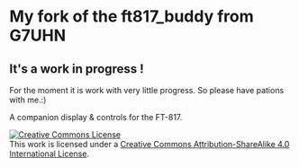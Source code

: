 # My fork of the ft817_buddy from G7UHN
## It's a work in progress !
For the moment it is work with very little progress. So please have pations with me.:)

A companion display &amp; controls for the FT-817.
<!--
![FT817 Buddy Rev 1 in the field](http://alloutput.com/wp-content/uploads/2021/02/IMG_20210227_113950963_HDR-1024x813.jpg)

This is a work in progess, [more information at my page](http://alloutput.com/ft-817-buddy/).

A little story about the build is over at [SWLing Post](https://swling.com/blog/2020/08/andy-builds-a-genius-companion-control-display-for-the-yaesu-ft-817-transceiver/).

Rev4 hardware files now released :-)

Enjoy!
-->

<a rel="license" href="http://creativecommons.org/licenses/by-sa/4.0/"><img alt="Creative Commons License" style="border-width:0" src="https://i.creativecommons.org/l/by-sa/4.0/88x31.png" /></a><br />This work is licensed under a <a rel="license" href="http://creativecommons.org/licenses/by-sa/4.0/">Creative Commons Attribution-ShareAlike 4.0 International License</a>.
